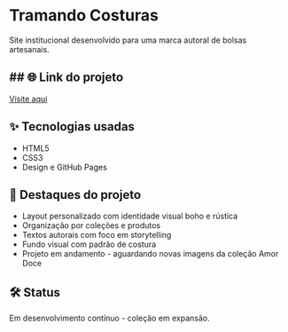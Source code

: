 # Tramando Costuras

Site institucional desenvolvido para uma marca autoral de bolsas artesanais.

## ## 🌐 Link do projeto
[Visite aqui](https://izipapa.github.io/TRAMANDO-COSTURAS/)

## ✨ Tecnologias usadas
- HTML5
- CSS3
- Design e GitHub Pages

## 🧵 Destaques do projeto
- Layout personalizado com identidade visual boho e rústica
- Organização por coleções e produtos
- Textos autorais com foco em storytelling
- Fundo visual com padrão de costura
- Projeto em andamento - aguardando novas imagens da coleção Amor Doce

## 🛠️ Status
Em desenvolvimento contínuo - coleção em expansão.